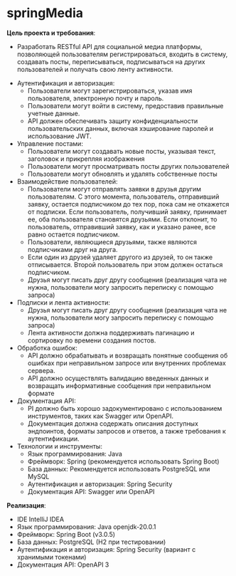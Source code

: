 # springMedia

**Цель проекта и требования**:
  * Разработать RESTful API для социальной медиа платформы,
    позволяющей пользователям регистрироваться, входить в систему, создавать
    посты, переписываться, подписываться на других пользователей и получать
    свою ленту активности.
- Аутентификация и авторизация:
  * Пользователи могут зарегистрироваться, указав имя пользователя, электронную почту и пароль.
  * Пользователи могут войти в систему, предоставив правильные учетные данные.
  * API должен обеспечивать защиту конфиденциальности пользовательских данных, включая хэширование паролей и использование JWT.
- Управление постами:
  * Пользователи могут создавать новые посты, указывая текст, заголовок и прикрепляя изображения
  * Пользователи могут просматривать посты других пользователей
  * Пользователи могут обновлять и удалять собственные посты
- Взаимодействие пользователей:
  * Пользователи могут отправлять заявки в друзья другим пользователям. С
    этого момента, пользователь, отправивший заявку, остается подписчиком до
    тех пор, пока сам не откажется от подписки. Если пользователь, получивший
    заявку, принимает ее, оба пользователя становятся друзьями. Если отклонит,
    то пользователь, отправивший заявку, как и указано ранее, все равно остается
    подписчиком.
  * Пользователи, являющиеся друзьями, также являются подписчиками друг
    на друга.
  * Если один из друзей удаляет другого из друзей, то он также отписывается.
    Второй пользователь при этом должен остаться подписчиком.
  * Друзья могут писать друг другу сообщения (реализация чата не нужна,
    пользователи могу запросить переписку с помощью запроса)
- Подписки и лента активности:
  * Друзья могут писать друг другу сообщения (реализация чата не нужна,
    пользователи могу запросить переписку с помощью запроса)
  * Лента активности должна поддерживать пагинацию и сортировку по
    времени создания постов.
- Обработка ошибок:
  * API должно обрабатывать и возвращать понятные сообщения об ошибках
    при неправильном запросе или внутренних проблемах сервера.
  * API должно осуществлять валидацию введенных данных и возвращать
    информативные сообщения при неправильном формате
- Документация API:
  * PI должно быть хорошо задокументировано с использованием
    инструментов, таких как Swagger или OpenAPI.
  * Документация должна содержать описания доступных эндпоинтов,
    форматы запросов и ответов, а также требования к аутентификации.
- Технологии и инструменты:
  * Язык программирования: Java
  * Фреймворк: Spring (рекомендуется использовать Spring Boot)
  * База данных: Рекомендуется использовать PostgreSQL или MySQL
  * Аутентификация и авторизация: Spring Security
  * Документация API: Swagger или OpenAPI

**Реализация**:
* IDE IntelliJ IDEA
* Язык программирования: Java openjdk-20.0.1
* Фреймворк: Spring Boot (v3.0.5)
* База данных: PostgreSQL (H2 при тестировании)
* Аутентификация и авторизация: Spring Security (вариант с хранимыми токенами)
* Документация API: OpenAPI 3

